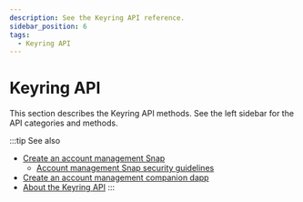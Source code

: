 ```yaml
---
description: See the Keyring API reference.
sidebar_position: 6
tags:
  - Keyring API
---
```


# Keyring API

This section describes the Keyring API methods.
See the left sidebar for the API categories and methods.

:::tip See also
- [Create an account management Snap](../../features/custom-evm-accounts/create-account-snap.md)
  - [Account management Snap security guidelines](../../features/custom-evm-accounts/security.md)
- [Create an account management companion dapp](../../features/custom-evm-accounts/create-companion-dapp.md)
- [About the Keyring API](../../features/custom-evm-accounts/index.md)
:::
